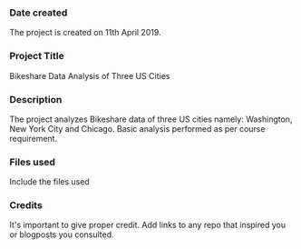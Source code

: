 ### Date created
The project is created on 11th April 2019.

### Project Title
Bikeshare Data Analysis of Three US Cities

### Description
The project analyzes Bikeshare data of three US cities namely: Washington, New York City and Chicago. Basic analysis performed as per course requirement.  

### Files used
Include the files used

### Credits
It's important to give proper credit. Add links to any repo that inspired you or blogposts you consulted.


